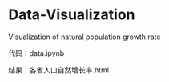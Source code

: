 # Data-Visualization
Visualization of natural population growth rate

代码：data.ipynb

结果：各省人口自然增长率.html
